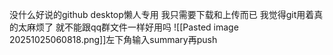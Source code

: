 没什么好说的github desktop懒人专用
我只需要下载和上传而已
我觉得git用着真的太麻烦了
就不能跟qq群文件一样好用吗
![[Pasted image 20251025060818.png]]左下角输入summary再push